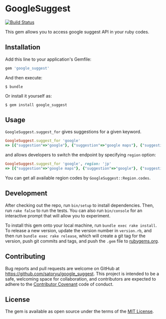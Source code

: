 # GoogleSuggest

[![Build Status](https://travis-ci.org/satoryu/google_suggest.svg?branch=master)](https://travis-ci.org/satoryu/google_suggest)

This gem allows you to access google suggest API in your ruby codes. 

## Installation

Add this line to your application's Gemfile:

```ruby
gem 'google_suggest'
```

And then execute:

    $ bundle

Or install it yourself as:

    $ gem install google_suggest

## Usage

`GoogleSuggest.suggest_for` gives suggestions for a given keyword. 

```ruby
GoogleSuggest.suggest_for 'google'
=> [{"suggestion"=>"google"}, {"suggestion"=>"google maps"}, {"suggestion"=>"google translate"}, {"suggestion"=>"google classroom"}, {"suggestion"=>"google docs"}, {"suggestion"=>"google drive"}, {"suggestion"=>"google earth"}, {"suggestion"=>"google play"}, {"suggestion"=>"google scholar"}, {"suggestion"=>"google slides"}]

```

and allows developers to switch the endpoint by specifying `region` option:

```ruby
GoogleSuggest.suggest_for 'google', region: 'jp'
=> [{"suggestion"=>"google maps"}, {"suggestion"=>"google"}, {"suggestion"=>"google translate"}, {"suggestion"=>"google drive"}, {"suggestion"=>"google scholar"}, {"suggestion"=>"google docs"}, {"suggestion"=>"google news"}, {"suggestion"=>"google flights"}, {"suggestion"=>"google play"}, {"suggestion"=>"google earth"}]
```

You can get all available region codes by `GoogleSuggest::Region.codes`.

## Development

After checking out the repo, run `bin/setup` to install dependencies. Then, run `rake false` to run the tests. You can also run `bin/console` for an interactive prompt that will allow you to experiment.

To install this gem onto your local machine, run `bundle exec rake install`. To release a new version, update the version number in `version.rb`, and then run `bundle exec rake release`, which will create a git tag for the version, push git commits and tags, and push the `.gem` file to [rubygems.org](https://rubygems.org).

## Contributing

Bug reports and pull requests are welcome on GitHub at https://github.com/satoryu/google_suggest. This project is intended to be a safe, welcoming space for collaboration, and contributors are expected to adhere to the [Contributor Covenant](contributor-covenant.org) code of conduct.


## License

The gem is available as open source under the terms of the [MIT License](http://opensource.org/licenses/MIT).

